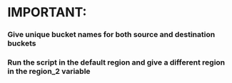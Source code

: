 # IMPORTANT:
### Give unique bucket names for both source and destination buckets
### Run the script in the default region and give a different region in the region_2 variable
